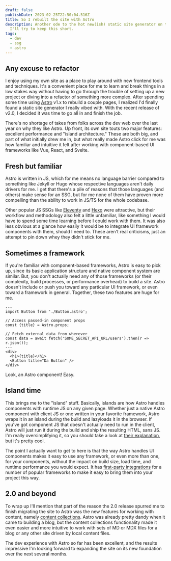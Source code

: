 ```yaml
---
draft: false
publishDate: 2023-02-25T22:50:04.516Z
title: So I rebuilt the site with Astro
description: Another ode to the hot new(ish) static site generator on the block.
  I'll try to keep this short.
tags:
  - dev
  - ssg
  - astro
---
```

## Any excuse to refactor

I enjoy using my own site as a place to play around with new frontend tools and techniques. It's a convenient place for me to learn and break things in a low stakes way without having to go through the trouble of setting up a new project or diving into a refactor of something more complex. After spending some time using [Astro](https://astro.build) v1.x to rebuild a couple pages, I realized I'd finally found a static site generator I really vibed with. With the recent release of v2.0, I decided it was time to go all in and finish the job.

There's no shortage of takes from folks across the dev web over the last year on why they like Astro. Up front, its own site touts two major features: excellent performance and "island architecture." These are both big, and part of what initially drew me in, but what really made Astro click for me was how familiar and intuitive it felt after working with component-based UI frameworks like Vue, React, and Svelte.

## Fresh but familiar

Astro is written in JS, which for me means no language barrier compared to something like Jekyll or Hugo whose respective languages aren't daily drivers for me. I get that there's a pile of reasons that those languages (and others) make sense for an SSG, but for me none of them have proven more compelling than the ability to work in JS/TS for the whole codebase.

Other popular JS SSGs like [Eleventy](https://www.11ty.dev/) and [Hexo](https://hexo.io/) were attractive, but their workflow and methodology also felt a little unfamiliar, like something I would have to spend some time learning before I could work with them. It was also less obvious at a glance how easily it would be to integrate UI framework components with them, should I need to. These aren't real criticisms, just an attempt to pin down whey they didn't stick for me.

## Sometimes a framework

If you're familiar with component-based frameworks, Astro is easy to pick up, since its basic application structure and native component system are similar. But, you don't actually need any of those frameworks (or their complexity, build processes, or performance overhead) to build a site. Astro doesn't include or push you toward any particular UI framework, or even toward a framework in general. Together, these two features are huge for me.

```astro
---
import Button from './Button.astro';

// Access passed-in component props
const {title} = Astro.props;

// Fetch external data from wherever
const data = await fetch('SOME_SECRET_API_URL/users').then(r => r.json());
---
<div>
  <h1>{title}</h1>
  <Button title="Da Button" />
</div>
```
Look, an Astro component! Easy.

## Island time

This brings me to the "island" stuff. Basically, islands are how Astro handles components with runtime JS on any given page. Whether just a native Astro component with client JS or one written in your favorite framework, Astro wraps it in an island during the build and lazyloads it in the browser. If you've got component JS that doesn't actually need to run in the client, Astro will just run it during the build and ship the resulting HTML, sans JS. I'm really oversimplifying it, so you should take a look at [their explanation](https://docs.astro.build/en/concepts/islands/), but it's pretty cool.

The point I actually want to get to here is that the way Astro handles UI components makes it easy to use any framework, or even more than one, for your components, without the impact on build size, load time, and runtime performance you would expect. It has [first-party integrations](https://docs.astro.build/en/core-concepts/framework-components/) for a number of popular frameworks to make it easy to bring them into your project this way.

## 2.0 and beyond

To wrap up I'll mention that part of the reason the 2.0 release spurred me to finish migrating the site to Astro was the new features for working with content, namely [content collections](https://docs.astro.build/en/guides/content-collections/). Astro was already pretty dandy when it came to building a blog, but the content collections functionality made it even easier and more intuitive to work with sets of MD or MDX files for a blog or any other site driven by local content files.

The dev experience with Astro so far has been excellent, and the results impressive I'm looking forward to expanding the site on its new foundation over the next several months.